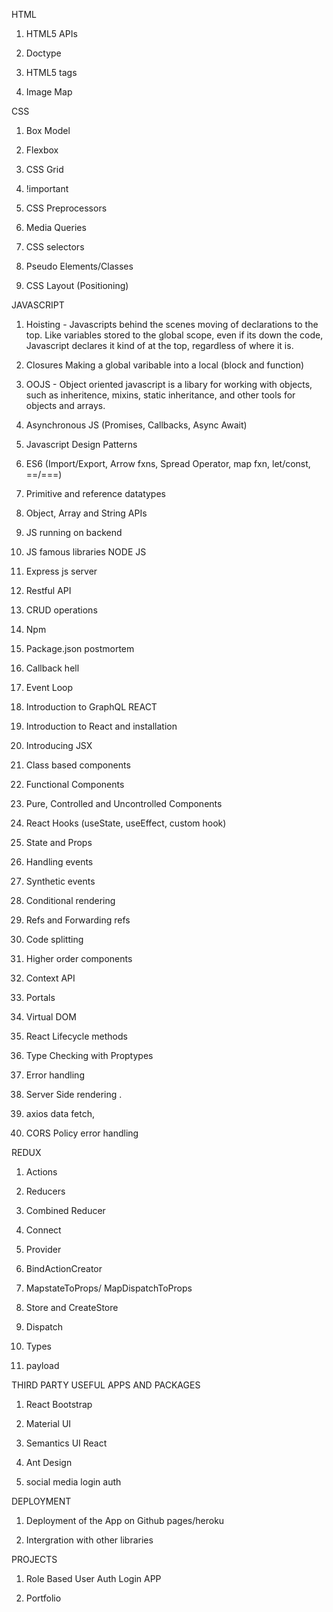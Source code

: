HTML

1. HTML5 APIs

2. Doctype

3. HTML5 tags

4. Image Map

CSS

1. Box Model

2. Flexbox

3. CSS Grid

4. !important

5. CSS Preprocessors

6. Media Queries

7. CSS selectors

8. Pseudo Elements/Classes

9. CSS Layout (Positioning)

JAVASCRIPT

1. Hoisting - Javascripts behind the scenes moving of declarations to the top. Like variables stored to the global scope, even if its down the code, Javascript declares it kind of at the top, regardless of where it is. 

2. Closures
Making a global varibable into a local (block and function)

3. OOJS - Object oriented javascript is a libary for working with objects, such as inheritence, mixins, static inheritance, and other tools for objects and arrays.

4. Asynchronous JS (Promises, Callbacks, Async Await)
5. Javascript Design Patterns
6. ES6 (Import/Export, Arrow fxns, Spread Operator, map fxn, let/const, ==/===)
7. Primitive and reference datatypes
8. Object, Array and String APIs
9. JS running on backend
10. JS famous libraries
NODE JS
1. Express js server
2. Restful API
3. CRUD operations
4. Npm
5. Package.json postmortem
6. Callback hell
7. Event Loop
8. Introduction to GraphQL
REACT
1. Introduction to React and installation

2. Introducing JSX

3. Class based components

4. Functional Components

5. Pure, Controlled and Uncontrolled Components

6. React Hooks (useState, useEffect, custom hook)

7. State and Props

8. Handling events

9. Synthetic events

10. Conditional rendering

11. Refs and Forwarding refs

12. Code splitting

13. Higher order components

14. Context API

15. Portals

16. Virtual DOM

17. React Lifecycle methods

18. Type Checking with Proptypes

19. Error handling

20. Server Side rendering .

21. axios data fetch,

22. CORS Policy error handling

REDUX

1. Actions

2. Reducers

3. Combined Reducer

4. Connect

5. Provider

6. BindActionCreator

7. MapstateToProps/ MapDispatchToProps

8. Store and CreateStore

9. Dispatch

10. Types

11. payload

THIRD PARTY USEFUL APPS AND PACKAGES

1. React Bootstrap

2. Material UI

3. Semantics UI React

4. Ant Design

5. social media login auth

DEPLOYMENT

1. Deployment of the App on Github pages/heroku

2. Intergration with other libraries

PROJECTS

1. Role Based User Auth Login APP

2. Portfolio